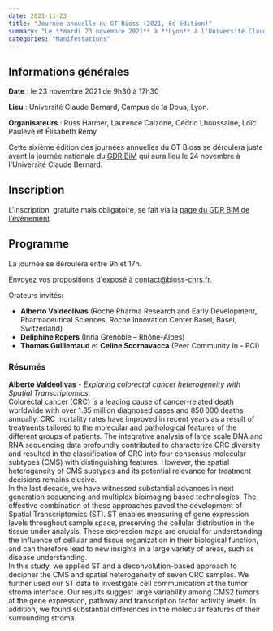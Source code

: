 ```yaml
---
date: 2021-11-23
title: "Journée annuelle du GT Bioss (2021, 6e édition)"
summary: "Le **mardi 23 novembre 2021** à **Lyon** à l'Université Claude Bernard (Campus de la Doua, Lyon), juste avant la journée nationale du GDR BiM"
categories: "Manifestations"
---
```


## Informations générales

**Date** : le 23 novembre 2021 de 9h30 à 17h30

**Lieu** : Université Claude Bernard, Campus de la Doua, Lyon.

**Organisateurs** : Russ Harmer, Laurence Calzone, Cédric Lhoussaine, Loïc Paulevé et Élisabeth Remy


Cette sixième édition des journées annuelles du GT Bioss se déroulera juste avant la journée nationale du [GDR BiM](http://www.gdr-bim.cnrs.fr) qui aura lieu le 24 novembre à l'Université Claude Bernard.


## Inscription

L'inscription, gratuite mais obligatoire, se fait via la [page du GDR BiM de l'évènement](https://www.gdr-bim.cnrs.fr/journees-du-gdr-bim-2021).

## Programme

La journée se déroulera entre 9h et 17h.

Envoyez vos propositions d'exposé à [contact@bioss-cnrs.fr](mailto:contact@bioss-cnrs.fr).

Orateurs invités:
* **Alberto Valdeolivas** (Roche Pharma Research and Early Development, Pharmaceutical Sciences, Roche Innovation Center Basel, Basel, Switzerland)
* **Deliphine Ropers** (Inria Grenoble – Rhône-Alpes)
* **Thomas Guillemaud** et **Celine Scornavacca** (Peer Community In - PCI)


### Résumés

**Alberto Valdeolivas** - *Exploring colorectal cancer heterogeneity with Spatial Transcriptomics*.\
Colorectal cancer (CRC) is a leading cause of cancer-related death worldwide with over 1.85 million diagnosed cases and 850 000 deaths annually. CRC mortality rates have improved in recent years as a result of treatments tailored to the molecular and pathological features of the different groups of patients. The  integrative analysis of large scale DNA and RNA sequencing data profoundly contributed to characterize CRC diversity and resulted in the classification of CRC into four consensus molecular subtypes (CMS) with distinguishing features. However, the spatial heterogeneity of CMS subtypes and its potential relevance for treatment decisions remains elusive.\
In the last decade, we have witnessed substantial advances in next generation sequencing and multiplex bioimaging based technologies. The effective combination of these approaches paved the development of Spatial Transcriptomics (ST). ST enables measuring of gene expression levels throughout sample space, preserving the cellular distribution in the tissue under analysis. These expression maps are crucial for understanding the influence of cellular and tissue organization in their biological function, and can therefore lead to new insights in a large variety of areas, such as disease understanding.\
In this study, we applied ST and a deconvolution-based approach to decipher the CMS and spatial heterogeneity of seven CRC samples. We further used our ST data to investigate cell communication at the tumor stroma interface. Our results suggest large variability among CMS2 tumors at the gene expression, pathway and transcription factor activity levels. In addition, we found substantial differences in the molecular features of their surrounding stroma.
